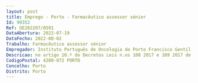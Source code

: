 ```yaml
--- 
layout: post
title: Emprego - Porto - Farmacêutico assessor sénior
Id: 99352
Ref: OE202207/0591
DataAbertura: 2022-07-19
DataFecho: 2022-08-02
Trabalho: Farmacêutico assessor sénior
Empregador: Instituto Português de Oncologia do Porto Francisco Gentil, E.P.E.
Descricao: no artigo 10.º do Decretos Leis n.os 108 2017 e 109 2017 de 30 de agosto
CodigoPostal: 4200-072 PORTO
Concelho: Porto
Distrito: Porto
--- 
```

